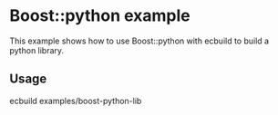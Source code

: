 # Boost::python example

This example shows how to use Boost::python with ecbuild to build a python library.

## Usage

ecbuild examples/boost-python-lib

